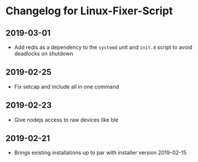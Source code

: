 # Changelog for Linux-Fixer-Script

## 2019-03-01
* Add redis as a dependency to the `systemd` unit and `init.d` script to avoid deadlocks on shutdown

## 2019-02-25
* Fix setcap and include all in one command

## 2019-02-23
* Give nodejs access to raw devices like ble

## 2019-02-21
* Brings existing installations up to par with installer version 2019-02-15
